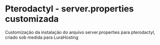 # Pterodactyl - server.properties customizada

Customização da instalação do arquivo server.properties para pterodactyl, criado sob medida para LuraHosting
